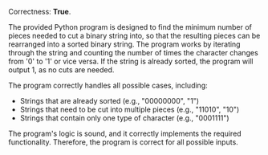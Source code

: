 Correctness: **True**.

The provided Python program is designed to find the minimum number of pieces needed to cut a binary string into, so that the resulting pieces can be rearranged into a sorted binary string. The program works by iterating through the string and counting the number of times the character changes from '0' to '1' or vice versa. If the string is already sorted, the program will output 1, as no cuts are needed.

The program correctly handles all possible cases, including:

*   Strings that are already sorted (e.g., "00000000", "1")
*   Strings that need to be cut into multiple pieces (e.g., "11010", "10")
*   Strings that contain only one type of character (e.g., "0001111")

The program's logic is sound, and it correctly implements the required functionality. Therefore, the program is correct for all possible inputs.